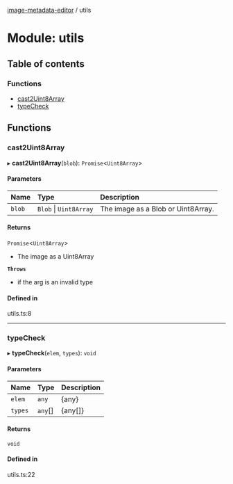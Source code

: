 [image-metadata-editor](../README.md) / utils

# Module: utils

## Table of contents

### Functions

- [cast2Uint8Array](utils.md#cast2uint8array)
- [typeCheck](utils.md#typecheck)

## Functions

### cast2Uint8Array

▸ **cast2Uint8Array**(`blob`): `Promise`<`Uint8Array`\>

#### Parameters

| Name | Type | Description |
| :------ | :------ | :------ |
| `blob` | `Blob` \| `Uint8Array` | The image as a Blob or Uint8Array. |

#### Returns

`Promise`<`Uint8Array`\>

- The image as a Uint8Array

**`Throws`**

- if the arg is an invalid type

#### Defined in

utils.ts:8

___

### typeCheck

▸ **typeCheck**(`elem`, `types`): `void`

#### Parameters

| Name | Type | Description |
| :------ | :------ | :------ |
| `elem` | `any` | {any} |
| `types` | `any`[] | {any[]} |

#### Returns

`void`

#### Defined in

utils.ts:22

